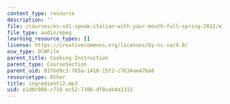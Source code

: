 ```yaml
---
content_type: resource
description: ''
file: /courses/es-s41-speak-italian-with-your-mouth-full-spring-2012/e1d0c900c718ec527386df8ceb4a1315_ingredienti2.mp3
file_type: audio/mpeg
learning_resource_types: []
license: https://creativecommons.org/licenses/by-nc-sa/4.0/
ocw_type: OCWFile
parent_title: Cooking Instruction
parent_type: CourseSection
parent_uid: 037bd9c3-765a-1418-15f2-c7634ae47ba8
resourcetype: Other
title: ingredienti2.mp3
uid: e1d0c900-c718-ec52-7386-df8ceb4a1315
---
```

